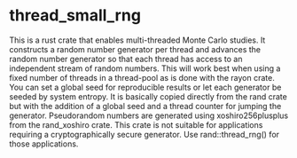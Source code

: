 # thread_small_rng

This is a rust crate that enables multi-threaded Monte Carlo studies. It constructs a random number generator per thread and advances the random number generator so that each thread has access to an independent stream of random numbers. This will work best when using a fixed number of threads in a thread-pool as is done with the rayon crate. You can set a global seed for reproducible results or let each generator be seeded by system entropy. It is basically copied directly from the rand crate but with the addition of a global seed and a thread counter for jumping the generator. Pseudorandom numbers are generated using xoshiro256plusplus from the rand_xoshiro crate. This crate is not suitable for applications requiring a cryptographically secure generator. Use rand::thread_rng() for those applications.
